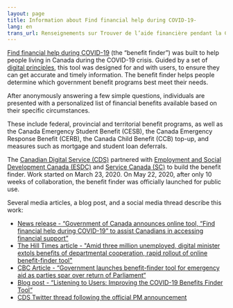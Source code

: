 ```yaml
---
layout: page
title: Information about Find financial help during COVID-19-
lang: en
trans_url: Renseignements sur Trouver de l’aide financière pendant la COVID-19-
---
```

[Find financial help during COVID-19](https://www.canada.ca/coronavirusbenefits) (the “benefit finder”) was built to help people living in Canada during the COVID-19 crisis. Guided by a set of [digital principles](https://www.canada.ca/en/government/system/digital-government/government-canada-digital-standards.html), this tool was designed for and with users, to ensure they can get accurate and timely information. The benefit finder helps people determine which government benefit programs best meet their needs.

After anonymously answering a few simple questions, individuals are presented with a personalized list of financial benefits available based on their specific circumstances.

These include federal, provincial and territorial benefit programs, as well as the Canada Emergency Student Benefit (CESB), the Canada Emergency Response Benefit (CERB), the Canada Child Benefit (CCB) top-up, and measures such as mortgage and student loan deferrals.

The [Canadian Digital Service (CDS)](https://digital.canada.ca/) partnered with [Employment and Social Development Canada (ESDC)](https://www.canada.ca/en/employment-social-development.html) and [Service Canada (SC)](https://www.canada.ca/en/employment-social-development/corporate/portfolio/service-canada.html) to build the benefit finder. Work started on March 23, 2020. On May 22, 2020, after only 10 weeks of collaboration, the benefit finder was officially launched for public use.

Several media articles, a blog post, and a social media thread describe this work:

* [News release - “Government of Canada announces online tool, “Find financial help during COVID-19” to assist Canadians in accessing financial support”](https://www.canada.ca/en/treasury-board-secretariat/news/2020/05/government-of-canada-launches-online-tool-find-financial-help-during-covid-19-to-assist-canadians-in-accessing-financial-support.html)
* [The Hill Times article - "Amid three million unemployed, digital minister extols benefits of departmental cooperation, rapid rollout of online benefit-finder tool"](https://www.hilltimes.com/2020/06/04/amid-three-million-unemployed-digital-minister-extols-benefits-of-departmental-cooperation-rapid-rollout-of-online-benefit-finder-tool/251465?utm_source=Subscriber+-++Hill+Times+Publishing&utm_campaign=5732f84b1c-EMAIL_CAMPAIGN_2020_06_05_10_00&utm_medium=email&utm_term=0_8edecd9364-5732f84b1c-91422728&mc_cid=5732f84b1c&mc_eid=262507f43d)
* [CBC Article - “Government launches benefit-finder tool for emergency aid as parties spar over return of Parliament“](https://www.cbc.ca/news/politics/benefits-aid-covid19-parliament-house-1.5580106)
* [Blog post - “Listening to Users: Improving the COVID-19 Benefits Finder Tool“](https://digital.canada.ca/2020/07/06/improving-our-covid-19-benefits-finder-tool-using-a-feedback-text-box/)
* [CDS Twitter thread following the official PM announcement](https://twitter.com/CDS_GC/status/1263857242199265280)